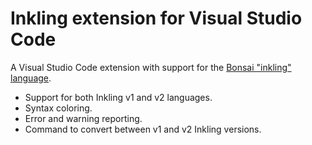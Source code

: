 # Inkling extension for Visual Studio Code

A Visual Studio Code extension with support for the [Bonsai "inkling" language](http://docs.bons.ai/references/inkling-reference.html).

* Support for both Inkling v1 and v2 languages.
* Syntax coloring.
* Error and warning reporting.
* Command to convert between v1 and v2 Inkling versions.
